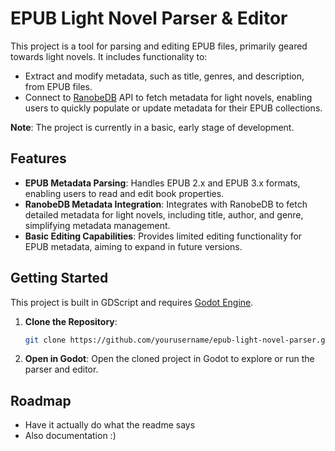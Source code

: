 # EPUB Light Novel Parser & Editor

This project is a tool for parsing and editing EPUB files, primarily geared towards light novels. It includes functionality to:

- Extract and modify metadata, such as title, genres, and description, from EPUB files.
- Connect to [RanobeDB](https://ranobedb.org/) API to fetch metadata for light novels, enabling users to quickly populate or update metadata for their EPUB collections.

**Note**: The project is currently in a basic, early stage of development.

## Features

- **EPUB Metadata Parsing**: Handles EPUB 2.x and EPUB 3.x formats, enabling users to read and edit book properties.
- **RanobeDB Metadata Integration**: Integrates with RanobeDB to fetch detailed metadata for light novels, including title, author, and genre, simplifying metadata management.
- **Basic Editing Capabilities**: Provides limited editing functionality for EPUB metadata, aiming to expand in future versions.

## Getting Started

This project is built in GDScript and requires [Godot Engine](https://godotengine.org/).

1. **Clone the Repository**:
   ```bash
   git clone https://github.com/yourusername/epub-light-novel-parser.git
   ```
2. **Open in Godot**: Open the cloned project in Godot to explore or run the parser and editor.

## Roadmap

- Have it actually do what the readme says
- Also documentation :)

